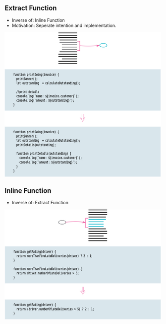 ## Extract Function

- Inverse of: Inline Function
- Motivation: Seperate intention and implementation.

![](./images/refactoring/extract_function.jpg)


## Inline Function

- Inverse of: Extract Function

![](./images/refactoring/inline_function.jpg)